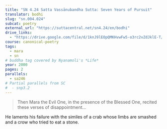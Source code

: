```yaml
---
title: "SN 4.24 Satta Vassānubandha Sutta: Seven Years of Pursuit"
translator: bodhi
slug: "sn.004.024"
subcat: poetry
external_url: "https://suttacentral.net/sn4.24/en/bodhi"
drive_links:
  - "https://drive.google.com/file/d/1knJ9lEOpQMKHvwFw5-o3rc2vZdJklE-T/view?usp=drivesdk"
course: canonical-poetry
tags:
  - mara
  - sn
# buddha tag covered by Nyanamoli's *Life*
year: 2000
pages: 2
parallels:
  - sa246
# Partial parallels from SC
#  - snp3.2
---
```


> Then Mara the Evil One, in the presence of the Blessed One, recited these verses of disappointment...

He laments his failure with the similes of a crab whose limbs are smashed and a crow who tried to eat a stone.
